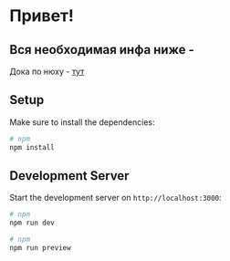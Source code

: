 # Привет!

## Вся необходимая инфа ниже - 

Дока по нюху - [тут](https://nuxt.com/docs/getting-started/introduction)
## Setup

Make sure to install the dependencies:

```bash
# npm
npm install
```

## Development Server

Start the development server on `http://localhost:3000`:

```bash
# npm
npm run dev
```

```bash
# npm
npm run preview
```
